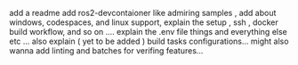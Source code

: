add a readme
add ros2-devcontaioner like admiring samples ,
add about windows, codespaces, and linux support, 
explain the setup , ssh , docker build workflow, and so on .... 
explain the .env file things and everything else etc ...
also explain ( yet to be added ) build tasks configurations... 
might also wanna add linting and batches for verifing features...
